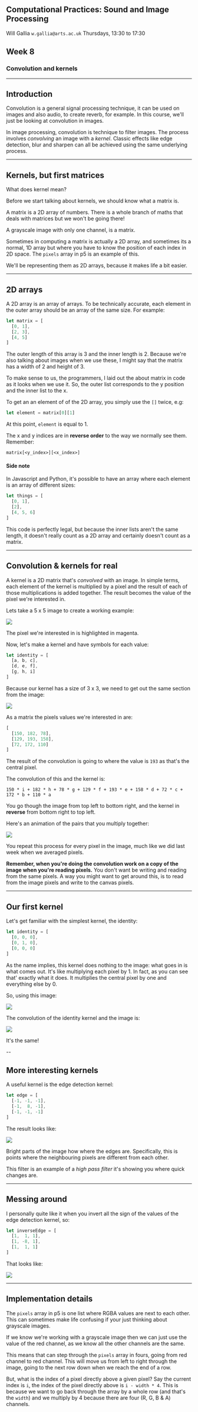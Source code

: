 ## Computational Practices: Sound and Image Processing

Will Gallia
`w.gallia@arts.ac.uk`
Thursdays, 13:30 to 17:30

## Week 8
### Convolution and kernels

---

## Introduction

Convolution is a general signal processing technique, it can be used on images and also audio, to create reverb, for example. In this course, we'll just be looking at convolution in images.

In image processing, convolution is technique to filter images. The process involves *convolving* an image with a *kernel*. Classic effects like edge detection, blur and sharpen can all be achieved using the same underlying process.

---

## Kernels, but first matrices

What does kernel mean?

Before we start talking about kernels, we should know what a matrix is.

A matrix is a 2D array of numbers. There is a whole branch of maths that deals with matrices but we won't be going there!

A grayscale image with only one channel, is a matrix.

Sometimes in computing a matrix is actually a 2D array, and sometimes its a normal, 1D array but where you have to know the position of each index in 2D space. The `pixels` array in p5 is an example of this.

We'll be representing them as 2D arrays, because it makes life a bit easier.

---

## 2D arrays

A 2D array is an array of arrays. To be technically accurate, each element in the outer array should be an array of the same size. For example:

```js
let matrix = [
  [0, 1],
  [2, 3],
  [4, 5]
]
```

The outer length of this array is 3 and the inner length is 2. Because we're also talking about images when we use these, I might say that the matrix has a width of 2 and height of 3.

To make sense to us, the programmers, I laid out the about matrix in code as it looks when we use it. So, the outer list corresponds to the y position and the inner list to the x.

To get an an element of of the 2D array, you simply use the `[]` twice, e.g:

```js
let element = matrix[0][1]
```

At this point, `element` is equal to 1.

The x and y indices are in **reverse order** to the way we normally see them. Remember:

`matrix[<y_index>][<x_index>]`

#### Side note

In Javascript and Python, it's possible to have an array where each element is an array of different sizes:

```js
let things = [
  [0, 1],
  [2],
  [4, 5, 6]
]
```

This code is perfectly legal, but because the inner lists aren't the same length, it doesn't really count as a 2D array and certainly doesn't count as a matrix.


---

## Convolution & kernels for real

A kernel is a 2D matrix that's *convolved* with an image. In simple terms, each element of the kernel is multiplied by a pixel and the result of each of those multiplications is added together. The result becomes the value of the pixel we're interested in.

Lets take a 5 x 5 image to create a working example:

![](https://github.com/ual-cci/cp-sip/raw/master/images/5x5-text-b.png)

The pixel we're interested in is highlighted in magenta.

Now, let's make a kernel and have symbols for each value:

```js
let identity = [
  [a, b, c],
  [d, e, f],
  [g, h, i]
]
```

Because our kernel has a size of 3 x 3, we need to get out the same section from the image:

![](https://github.com/ual-cci/cp-sip/raw/master/images/5x5-text-bav.png)

As a matrix the pixels values we're interested in are:

```js
[
  [150, 182, 78],
  [129, 193, 158],
  [72, 172, 110]
]
```

The result of the convolution is going to where the value is `193` as that's the central pixel.

The convolution of this and the kernel is:

`150 * i + 182 * h + 78 * g + 129 * f + 193 * e + 158 * d + 72 * c + 172 * b + 110 * a`

You go though the image from top left to bottom right, and the kernel in **reverse** from bottom right to top left.

Here's an animation of the pairs that you multiply together:

![](https://github.com/ual-cci/cp-sip/raw/master/images/convolution-steps.gif)

You repeat this process for every pixel in the image, much like we did last week when we averaged pixels.

**Remember, when you're doing the convolution work on a copy of the image when you're reading pixels.** You don't want be writing and reading from the same pixels. A way you might want to get around this, is to read from the image pixels and write to the canvas pixels.

---

## Our first kernel

Let's get familiar with the simplest kernel, the identity:

```js
let identity = [
  [0, 0, 0],
  [0, 1, 0],
  [0, 0, 0]
]
```

As the name implies, this kernel does nothing to the image: what goes in is what comes out. It's like multiplying each pixel by 1. In fact, as you can see that' exactly what it does. It multiplies the central pixel by one and everything else by 0.

So, using this image:

![](https://github.com/ual-cci/cp-sip/raw/master/images/ripples.jpg)

The convolution of the identity kernel and the image is:

![](https://github.com/ual-cci/cp-sip/raw/master/images/ripples.jpg)

It's the same!

--

## More interesting kernels

A useful kernel is the edge detection kernel:

```js
let edge = [
  [-1, -1, -1],
  [-1,  8, -1],
  [-1, -1, -1]
]
```

The result looks like:

![](https://github.com/ual-cci/cp-sip/raw/master/images/ripples-edges.jpg)

Bright parts of the image how where the edges are. Specifically, this is points where the neighbouring pixels are different from each other.

This filter is an example of a *high pass filter* it's showing you where quick changes are.

---

## Messing around

I personally quite like it when you invert all the sign of the values of the edge detection kernel, so:

```js
let inverseEdge = [
  [1,  1, 1],
  [1, -8, 1],
  [1,  1, 1]
]
```

That looks like:

![](https://github.com/ual-cci/cp-sip/raw/master/images/ripples-edges-inv.jpg)

---

## Implementation details

The `pixels` array in p5 is one list where RGBA values are next to each other. This can sometimes make life confusing if your just thinking about grayscale images.

If we know we're working with a grayscale image then we can just use the value of the red channel, as we know all the other channels are the same.

This means that can step through the `pixels` array in fours, going from red channel to red channel. This will move us from left to right through the image, going to the next row down when we reach the end of a row.

But, what is the index of a pixel directly above a given pixel? Say the current index is `i`, the index of the pixel directly above is `i - width * 4`. This is because we want to go back through the array by a whole row (and that's the `width`) and we multiply by 4 because there are four (R, G, B & A) channels.

